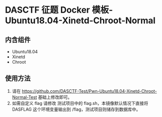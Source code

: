 # DASCTF 征题 Docker 模板-Ubuntu18.04-Xinetd-Chroot-Normal
## 内含组件
- Ubuntu18.04
- Xinetd
- Chroot

## 使用方法
1. 请在 https://github.com/DASCTF-Test/Pwn-Ubuntu18.04-Xinetd-Chroot-Normal-Test  基础上修改即可。
2. 如需自定义 flag 请修改 测试项目中的 flag.sh，本镜像默认情况下直接将 DASFLAG 这个环境变量输出到 /flag，测试项目则储存到数据库中。
